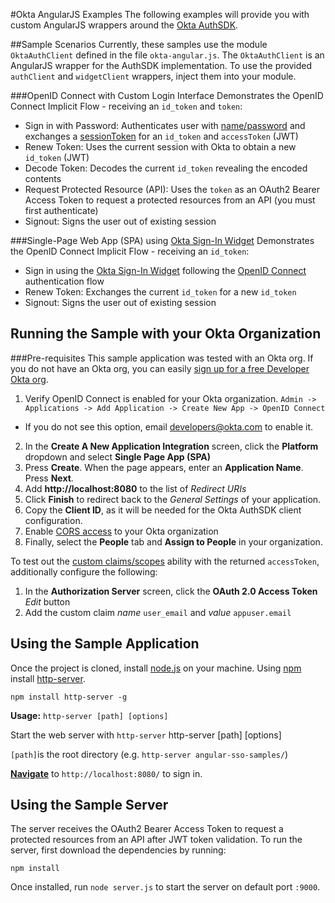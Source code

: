 #Okta AngularJS Examples
The following examples will provide you with custom AngularJS wrappers around the [Okta AuthSDK](http://developer.okta.com/docs/guides/okta_auth_sdk).

##Sample Scenarios
Currently, these samples use the module `OktaAuthClient` defined in the file `okta-angular.js`. The `OktaAuthClient` is an AngularJS wrapper for the AuthSDK implementation. To use the provided `authClient` and `widgetClient` wrappers, inject them into your module.

###OpenID Connect with Custom Login Interface
Demonstrates the OpenID Connect Implicit Flow - receiving an `id_token` and `token`:
  - Sign in with Password: Authenticates user with [name/password](http://developer.okta.com/docs/api/resources/authn.html#primary-authentication-with-public-application) and exchanges a [sessionToken](http://developer.okta.com/docs/api/resources/authn.html#session-token) for an `id_token` and `accessToken` (JWT)
  - Renew Token: Uses the current session with Okta to obtain a new `id_token` (JWT)
  - Decode Token: Decodes the current `id_token` revealing the encoded contents
  - Request Protected Resource (API): Uses the `token` as an OAuth2 Bearer Access Token to request a protected resources from an API (you must first authenticate)
  - Signout: Signs the user out of existing session

###Single-Page Web App (SPA) using [Okta Sign-In Widget](http://developer.okta.com/docs/api/resources/okta_signin_widget.html)
Demonstrates the OpenID Connect Implicit Flow - receiving an `id_token`:
  - Sign in using the [Okta Sign-In Widget](http://developer.okta.com/docs/api/resources/okta_signin_widget.html) following the [OpenID Connect](http://developer.okta.com/docs/api/resources/oidc.html#request-parameters) authentication flow
  - Renew Token: Exchanges the current `id_token` for a new `id_token`
  - Signout: Signs the user out of existing session

## Running the Sample with your Okta Organization

###Pre-requisites
This sample application was tested with an Okta org. If you do not have an Okta org, you can easily [sign up for a free Developer Okta org](https://www.okta.com/developer/signup/).

1. Verify OpenID Connect is enabled for your Okta organization. `Admin -> Applications -> Add Application -> Create New App -> OpenID Connect`
  - If you do not see this option, email [developers@okta.com](mailto:developers@okta.com) to enable it.
2. In the **Create A New Application Integration** screen, click the **Platform** dropdown and select **Single Page App (SPA)**
3. Press **Create**. When the page appears, enter an **Application Name**. Press **Next**.
4. Add **http://localhost:8080** to the list of *Redirect URIs*
5. Click **Finish** to redirect back to the *General Settings* of your application.
6. Copy the **Client ID**, as it will be needed for the Okta AuthSDK client configuration.
7. Enable [CORS access](http://developer.okta.com/docs/api/getting_started/enabling_cors.html) to your Okta organization
8. Finally, select the **People** tab and **Assign to People** in your organization.

To test out the [custom claims/scopes](http://openid.net/specs/openid-connect-core-1_0.html#AdditionalClaims) ability with the returned `accessToken`, additionally configure the following:

1. In the **Authorization Server** screen, click the **OAuth 2.0 Access Token** *Edit* button
2. Add the custom claim *name* `user_email` and *value* `appuser.email`

## Using the Sample Application
Once the project is cloned, install [node.js](https://nodejs.org/en/download/) on your machine. Using [npm](https://nodejs.org/en/download/) install [http-server](https://www.npmjs.com/package/http-server).

    npm install http-server -g
    

**Usage:** `http-server [path] [options]`

Start the web server with `http-server`
    http-server [path] [options]
    
`[path]`is the root directory (e.g. `http-server angular-sso-samples/`)

**[Navigate](http://localhost:8080/)** to `http://localhost:8080/` to sign in.

## Using the Sample Server
The server receives the OAuth2 Bearer Access Token to request a protected resources from an API after JWT token validation. To run the server, first download the dependencies by running:
	
	npm install

Once installed, run `node server.js` to start the server on default port `:9000`.
